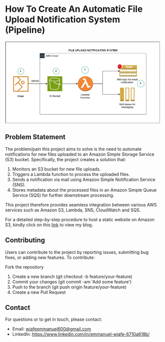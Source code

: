 # How To Create An Automatic File Upload Notification System (Pipeline)

![System Architecture](https://github.com/TheWiafe/Automatic-File-Upload-Notification-System-Pipeline-/blob/main/System%20Architecture.png)

## Problem Statement

The problem/pain this project aims to solve is the need to automate notifications for new files uploaded to an Amazon Simple Storage Service (S3) bucket. Specifically, the project creates a solution that:

1. Monitors an S3 bucket for new file uploads.
2. Triggers a Lambda function to process the uploaded files.
3. Sends a notification via mail using Amazon Simple Notification Service (SNS).
4. Stores metadata about the processed files in an Amazon Simple Queue Service (SQS) for further downstream processing. 

This project therefore provides seamless integration between various AWS services such as Amazon S3, Lambda, SNS, CloudWatch and SQS.

For a detailed step-by-step procedure to host a static website on Amazon S3, kindly click on this [link](https://medium.com/@wiafeemmanuel600/how-to-create-an-automatic-file-upload-notification-system-pipeline-cef4033bfa6c) to view my blog. 

## Contributing
Users can contribute to the project by reporting issues, submitting bug fixes, or adding new features. To contribute:

Fork the repository
1. Create a new branch (git checkout -b feature/your-feature)
2. Commit your changes (git commit -am 'Add some feature')
3. Push to the branch (git push origin feature/your-feature)
4. Create a new Pull Request

## Contact
For questions or to get in touch, please contact:

- Email: wiafeemmanuel600@gmail.com
- LinkedIn: https://www.linkedin.com/in/emmanuel-wiafe-6710a618b/
